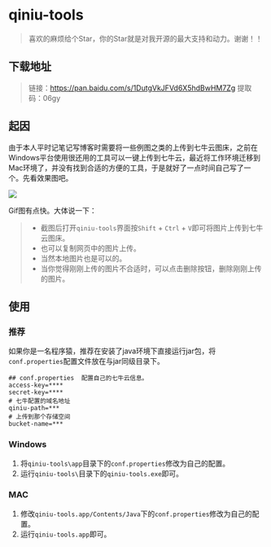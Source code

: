 # qiniu-tools

> 喜欢的麻烦给个Star，你的Star就是对我开源的最大支持和动力。谢谢！！

## 下载地址

> 链接：https://pan.baidu.com/s/1DutgVkJFVd6X5hdBwHM7Zg 
> 提取码：06gy 

## 起因

由于本人平时记笔记写博客时需要将一些例图之类的上传到七牛云图床，之前在Windows平台使用很还用的工具可以一键上传到七牛云，最近将工作环境迁移到Mac环境了，并没有找到合适的方便的工具，于是就好了一点时间自己写了一个。先看效果图吧。

![](http://qiniu.mrain22.cn/1573359587234.gif)

Gif图有点快。大体说一下：

> - 截图后打开`qiniu-tools`界面按`Shift` + `Ctrl` + `V`即可将图片上传到七牛云图床。
> - 也可以复制网页中的图片上传。
> - 当然本地图片也是可以的。
> - 当你觉得刚刚上传的图片不合适时，可以点击删除按钮，删除刚刚上传的图片。

## 使用

### 推荐

如果你是一名程序猿，推荐在安装了java环境下直接运行jar包，将`conf.properties`配置文件放在与jar同级目录下。

```properties
## conf.properties  配置自己的七牛云信息。
access-key=****
secret-key=****
# 七牛配置的域名地址
qiniu-path=***
# 上传到那个存储空间
bucket-name=***
```

### Windows

1. 将`qiniu-tools\app`目录下的`conf.properties`修改为自己的配置。
2. 运行`qiniu-tools\`目录下的`qiniu-tools.exe`即可。

### MAC

1. 修改`qiniu-tools.app/Contents/Java`下的`conf.properties`修改为自己的配置。
2. 运行`qiniu-tools.app`即可。